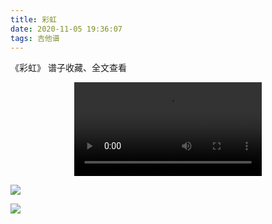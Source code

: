 ```yaml
---
title: 彩虹
date: 2020-11-05 19:36:07
tags: 吉他谱
---
```


《彩虹》
谱子收藏、全文查看<!--more-->

<video src="http://files.yournotes.cn/video/%E5%BD%A9%E8%99%B9.mp4" controls="controls" autoplay="autoplay" style="max-width:100%;display:block;margin-left:auto;margin-right:auto;">您的浏览器不支持视频标签</video>

![](https://gitee.com/Jasper-zh/blogImage/raw/master/%E5%BD%A9%E8%99%B9%EF%BC%88%E5%90%89%E4%BB%96%E8%B0%B1%EF%BC%89/%E5%BD%A9%E8%99%B91.webp)

![](https://gitee.com/Jasper-zh/blogImage/raw/master/%E5%BD%A9%E8%99%B9%EF%BC%88%E5%90%89%E4%BB%96%E8%B0%B1%EF%BC%89/%E5%BD%A9%E8%99%B92.webp)